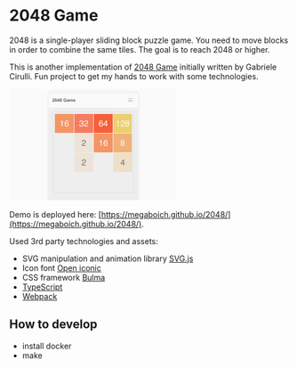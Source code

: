 # 2048 Game

2048 is a single-player sliding block puzzle game. You need to
move blocks in order to combine the same tiles. The goal is to
reach 2048 or higher.

This is another implementation of [2048 Game](https://github.com/gabrielecirulli/2048) initially written by Gabriele Cirulli.
Fun project to get my hands to work with some technologies.

![Demo](2048-demo.gif)

Demo is deployed here: [https://megaboich.github.io/2048/](https://megaboich.github.io/2048/).

Used 3rd party technologies and assets:

- SVG manipulation and animation library [SVG.js](https://github.com/svgdotjs/svg.js)
- Icon font [Open iconic](https://github.com/iconic/open-iconic)
- CSS framework [Bulma](https://github.com/jgthms/bulma)
- [TypeScript](https://github.com/Microsoft/TypeScript)
- [Webpack](https://github.com/webpack/webpack)

## How to develop

- install docker
- make

